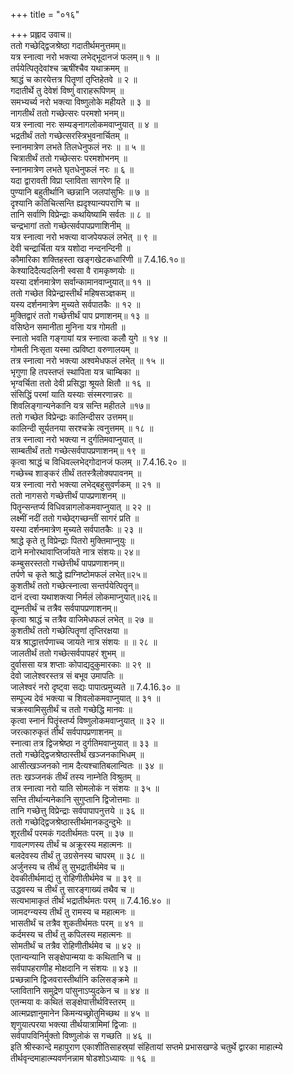 +++
title = "०१६"

+++
प्रह्लाद उवाच॥  
ततो गच्छेद्द्विजश्रेष्ठा गदातीर्थमनुत्तमम्॥  
यत्र स्नात्वा नरो भक्त्या लभेद्भूदानजं फलम्॥ १ ॥  
तर्पयेत्पितृदेवांश्च ऋषींश्चैव यथाक्रमम् ॥  
श्राद्धं च कारयेत्तत्र पितॄणां तृप्तिहेतवे ॥ २ ॥  
गदातीर्थे तु देवेशं विष्णुं वाराहरूपिणम् ॥  
समभ्यर्च्य नरो भक्त्या विष्णुलोके महीयते ॥ ३ ॥  
नागतीर्थं ततो गच्छेत्सरः परमशो भनम्॥  
यत्र स्नात्वा नरः सम्यङ्नागलोकमवाप्नुयात् ॥ ४ ॥  
भद्रतीर्थं ततो गच्छेत्सरस्त्रिभुवनार्चितम् ॥  
स्नानमात्रेण लभते तिलधेनुफलं नरः ॥ ॥ ५ ॥  
चित्रातीर्थं ततो गच्छेत्सरः परमशोभनम् ॥  
स्नानमात्रेण लभते घृतधेनुफलं नरः ॥ ६ ॥  
यदा द्वारावती विप्रा प्लाविता सागरेण हि ॥  
पुण्यानि बहुतीर्थानि च्छन्नानि जलपांसुभिः ॥ ७ ॥  
दृश्यानि कतिचित्सन्ति ह्यदृश्यान्यपराणि च ॥  
तानि सर्वाणि विप्रेन्द्राः कथयिष्यामि सर्वतः ॥ ८ ॥  
चन्द्रभागां ततो गच्छेत्सर्वपापप्रणाशिनीम् ॥  
यत्र स्नात्वा नरो भक्त्या वाजपेयफलं लभेत् ॥ ९ ॥  
देवी चन्द्रार्चिता यत्र यशोदा नन्दनन्दिनी ॥  
कौमारिका शक्तिहस्ता खङ्गखेटकधारिणी ॥ 7.4.16.१०॥  
केश्यादिदैत्यदलिनी स्वसा वै रामकृष्णयोः ॥  
यस्या दर्शनमात्रेण सर्वान्कामानवाप्नुयात्॥ ११ ॥  
ततो गच्छेत विप्रेन्द्रास्तीर्थं महिषसञ्ज्ञकम् ॥  
यस्य दर्शनमात्रेण मुच्यते सर्वपातकैः ॥ १२ ॥  
मुक्तिद्वारं ततो गच्छेत्तीर्थं पाप प्रणाशनम्॥ १३ ॥  
वसिष्ठेन समानीता मुनिना यत्र गोमती ॥  
स्नातो भवति गङ्गायां यत्र स्नात्वा कलौ युगे ॥ १४ ॥  
गोमती निःसृता यस्मा त्प्रविष्टा वरुणालयम् ॥  
तत्र स्नात्वा नरो भक्त्या अश्वमेधफलं लभेत् ॥ १५ ॥  
भृगुणा हि तपस्तप्तं स्थापिता यत्र चाम्बिका ॥  
भृग्वर्चिता ततो देवी प्रसिद्धा श्रूयते क्षितौ ॥ १६ ॥  
संसिद्धिं परमां याति यस्याः संस्मरणान्नरः ॥  
शिवलिङ्गान्यनेकानि यत्र सन्ति महीतले ॥१७॥  
ततो गच्छेत विप्रेन्द्राः कालिन्दीसर उत्तमम्॥  
कालिन्दी सूर्यतनया सरश्चक्रे त्वनुत्तमम् ॥ १८ ॥  
तत्र स्नात्वा नरो भक्त्या न दुर्गतिमवाप्नुयात् ॥  
साम्बतीर्थं ततो गच्छेत्सर्वपापप्रणाशनम्॥ १९ ॥  
कृत्वा श्राद्धं च विधिवल्लभेद्गोदानजं फलम् ॥ 7.4.16.२० ॥  
गच्छेच्च शाङ्करं तीर्थं ततस्त्रैलोक्यपावनम् ॥  
यत्र स्नात्वा नरो भक्त्या लभेद्बहुसुवर्णकम् ॥ २१ ॥  
ततो नागसरो गच्छेत्तीर्थं पापप्रणाशनम् ॥  
पितॄन्सन्तर्प्य विधिवन्नागलोकमवाप्नुयात् ॥ २२ ॥  
लक्ष्मीं नदीं ततो गच्छेद्गच्छन्तीं सागरं प्रति ॥  
यस्या दर्शनमात्रेण मुच्यते सर्वपातकैः ॥ २३ ॥  
श्राद्धे कृते तु विप्रेन्द्राः पितरो मुक्तिमाप्नुयुः ॥  
दाने मनोरथावाप्तिर्जायते नात्र संशयः॥ २४॥  
कम्बुसरस्ततो गच्छेत्तीर्थं पापप्रणाशनम्॥  
तर्पणे च कृते श्राद्धे ह्यग्निष्टोमफलं लभेत्॥२५॥  
कुशतीर्थं ततो गच्छेत्स्नात्वा सन्तर्पयेत्पितॄन्॥  
दानं दत्त्वा यथाशक्त्या निर्मलं लोकमाप्नुयात्॥२६॥  
द्युम्नतीर्थं च तत्रैव सर्वपापप्रणाशनम्॥  
कृत्वा श्राद्धं च तत्रैव वाजिमेधफलं लभेत् ॥ २७ ॥  
कुशतीर्थं ततो गच्छेत्पितॄणां तृप्तिरक्षया ॥  
यत्र श्राद्धात्तर्पणाच्च जायते नात्र संशयः ॥ ॥ २८ ॥  
जालतीर्थं ततो गच्छेत्सर्वपापहरं शुभम् ॥  
दुर्वाससा यत्र शप्ताः कोपाद्यदुकुमारकाः ॥ २९ ॥  
देवो जालेश्वरस्तत्र सं बभूव उमापतिः ॥  
जालेश्वरं नरो दृष्ट्वा सद्यः पापात्प्रमुच्यते ॥ 7.4.16.३० ॥  
सम्पूज्य देवं भक्त्या च शिवलोकमवाप्नुयात् ॥ ३१ ॥  
चक्रस्वामिसुतीर्थं च ततो गच्छेद्धि मानवः ॥  
कृत्वा स्नानं पितॄंस्तर्प्य विष्णुलोकमवाप्नुयात् ॥ ३२ ॥  
जरत्कारुकृतं तीर्थं सर्वपापप्रणाशनम् ॥  
स्नात्वा तत्र द्विजश्रेष्ठा न दुर्गतिमवाप्नुयात् ॥ ३३ ॥  
ततो गच्छेद्द्विजश्रेष्ठास्तीर्थं खञ्जनकाभिधम् ॥  
आसीत्खञ्जनको नाम दैत्यश्चातिबलान्वितः ॥ ३४ ॥  
ततः खञ्जनकं तीर्थं तस्य नाम्नेति विश्रुतम् ॥  
तत्र स्नात्वा नरो याति सोमलोकं न संशयः ॥ ३५ ॥  
सन्ति तीर्थान्यनेकानि सुगुप्तानि द्विजोत्तमाः ॥  
तानि गच्छेत्तु विप्रेन्द्राः सर्वपापापनुत्तये ॥ ३६ ॥  
ततो गच्छेद्द्विजश्रेष्ठास्तीर्थमानकदुन्दुभेः ॥  
शूरतीर्थं परमकं गदतीर्थमतः परम् ॥ ३७ ॥  
गावल्गणस्य तीर्थं च अक्रूरस्य महात्मनः ॥  
बलदेवस्य तीर्थं तु उग्रसेनस्य चापरम् ॥ ३८ ॥  
अर्जुनस्य च तीर्थं तु सुभद्रातीर्थमेव च ॥  
देवकीतीर्थमाद्यं तु रोहिणीतीर्थमेव च ॥ ३९ ॥  
उद्धवस्य च तीर्थं तु सारङ्गाख्यं तथैव च ॥  
सत्यभामाकृतं तीर्थं भद्रातीर्थमतः परम् ॥ 7.4.16.४० ॥  
जामदग्न्यस्य तीर्थं तु रामस्य च महात्मनः ॥  
भासतीर्थं च तत्रैव शुकतीर्थमतः परम् ॥ ४१ ॥  
कर्दमस्य च तीर्थं तु कपिलस्य महात्मनः ॥  
सोमतीर्थं च तत्रैव रोहिणीतीर्थमेव च ॥ ४२ ॥  
एतान्यन्यानि सङ्क्षेपान्मया वः कथितानि च ॥  
सर्वपापहराणीह मोक्षदानि न संशयः ॥ ४३ ॥  
प्रच्छन्नानि द्विजवरास्तीर्थानि कलिसङ्क्रमे ॥  
प्लावितानि समुद्रेण पांसुनाऽप्युदकेन च ॥ ४४ ॥  
एतन्मया वः कथितं सङ्क्षेपात्तीर्थविस्तरम् ॥  
आत्मप्रज्ञानुमानेन किमन्यच्छ्रोतुमिच्छथ ॥ ४५ ॥  
शृणुयात्परया भक्त्या तीर्थयात्रामिमां द्विजाः ॥  
सर्वपापविनिर्मुक्तो विष्णुलोकं स गच्छति ॥ ४६ ॥  
इति श्रीस्कान्दे महापुराण एकाशीतिसाहस्र्यां संहितायां सप्तमे प्रभासखण्डे चतुर्थे द्वारका माहात्म्ये तीर्थवृन्दमाहात्म्यवर्णनन्नाम षोडशोऽध्यायः ॥ १६ ॥